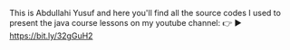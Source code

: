 This is Abdullahi Yusuf and here you'll find all the source codes I used to present the java course lessons on my youtube channel:  👉 ▶️ https://bit.ly/32gGuH2 
